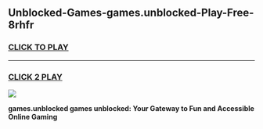 
## Unblocked-Games-games.unblocked-Play-Free-8rhfr
<h3>
<a href="https://premium76.site?title=games.unblocked&ref=18A1">CLICK TO PLAY</a></h3>
<hr>

<h3>
<a href="https://premium76.site?title=games.unblocked&ref=18A1">CLICK 2 PLAY</a>
  
</h3>

<a href="https://premium76.site?title=games.unblocked&ref=18A1"><img src="https://clearcache.store/games.png"></a>


**games.unblocked games unblocked: Your Gateway to Fun and Accessible Online Gaming**
